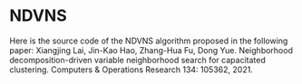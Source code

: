 # NDVNS
Here is the source code of the NDVNS algorithm proposed in the following paper:
Xiangjing Lai, Jin-Kao Hao, Zhang-Hua Fu, Dong Yue. Neighborhood decomposition-driven variable neighborhood search for capacitated clustering. Computers & Operations Research 134: 105362, 2021. 
